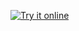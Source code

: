 [![Try it online](https://img.shields.io/badge/try%20it-online-orange.svg)](http://melpon.org/wandbox/permlink/5F53giRXztFTM3Te)